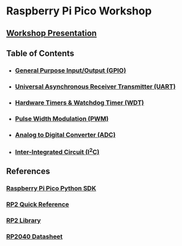 # Raspberry Pi Pico Workshop

## [Workshop Presentation](https://docs.google.com/presentation/d/10UlFPzljGfi0L2pcKjVzTPjJ5C-snwKU/edit?usp=sharing&ouid=106952776417038251910&rtpof=true&sd=true)

## Table of Contents

- ### [General Purpose Input/Output (GPIO)](workshop/gpio/)
- ### [Universal Asynchronous Receiver Transmitter (UART)](workshop/uart/)
- ### [Hardware Timers & Watchdog Timer (WDT)](workshop/timers_wdt/)
- ### [Pulse Width Modulation (PWM)](workshop/pwm/)
- ### [Analog to Digital Converter (ADC)](workshop/adc/)
- ### [Inter-Integrated Circuit (I<sup>2</sup>C)](workshop/i2c/)

## References
### [Raspberry Pi Pico Python SDK](https://datasheets.raspberrypi.com/pico/raspberry-pi-pico-python-sdk.pdf)
### [RP2 Quick Reference](https://docs.micropython.org/en/latest/rp2/quickref.html)
### [RP2 Library](https://docs.micropython.org/en/latest/library/rp2.html)
### [RP2040 Datasheet](https://datasheets.raspberrypi.com/rp2040/rp2040-datasheet.pdf)